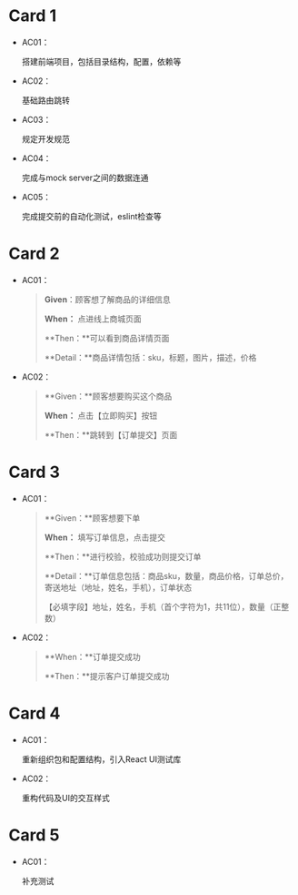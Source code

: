 # Card 1

- AC01：

  搭建前端项目，包括目录结构，配置，依赖等

- AC02：

  基础路由跳转

- AC03：

  规定开发规范

- AC04：

  完成与mock server之间的数据连通

- AC05：

  完成提交前的自动化测试，eslint检查等



# Card 2

* AC01：

  > **Given**：顾客想了解商品的详细信息
  >
  > **When：** 点进线上商城页面
  >
  > **Then：**可以看到商品详情页面
  >
  > **Detail：**商品详情包括：sku，标题，图片，描述，价格

* AC02：

  > **Given：**顾客想要购买这个商品
  >
  > **When：** 点击【立即购买】按钮
  >
  > **Then：**跳转到【订单提交】页面



# Card 3

* AC01：

  > **Given：**顾客想要下单
  >
  > **When：** 填写订单信息，点击提交
  >
  > **Then：**进行校验，校验成功则提交订单
  >
  > **Detail：**订单信息包括：商品sku，数量，商品价格，订单总价，寄送地址（地址，姓名，手机），订单状态
  >
  > ​		【必填字段】地址，姓名，手机（首个字符为1，共11位），数量（正整数）

* AC02：

  > **When：**订单提交成功
  >
  > **Then：**提示客户订单提交成功

# Card 4

* AC01：

  重新组织包和配置结构，引入React UI测试库

* AC02：

  重构代码及UI的交互样式

# Card 5

* AC01：

  补充测试
